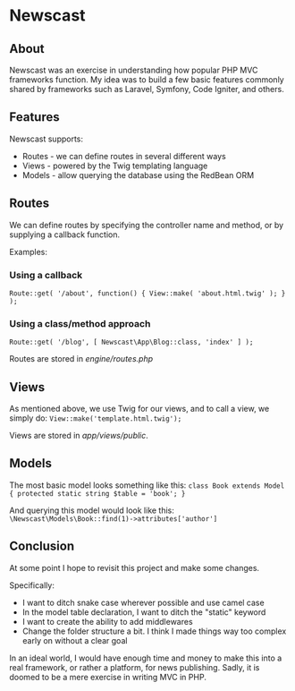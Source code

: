 # Newscast

## About

Newscast was an exercise in understanding how popular PHP MVC frameworks function.
My idea was to build a few basic features commonly shared by frameworks such as Laravel, Symfony, Code Igniter, and others.

## Features

Newscast supports:

- Routes - we can define routes in several different ways
- Views - powered by the Twig templating language
- Models - allow querying the database using the RedBean ORM

## Routes

We can define routes by specifying the controller name and method, or by supplying a callback function.

Examples:

### Using a callback
`Route::get( '/about', function() {
    View::make( 'about.html.twig' );
} );`

### Using a class/method approach
`Route::get( '/blog', [ Newscast\App\Blog::class, 'index' ] );`

Routes are stored in *engine/routes.php*

## Views

As mentioned above, we use Twig for our views, and to call a view, we simply do:
`View::make('template.html.twig');`

Views are stored in *app/views/public*.

## Models

The most basic model looks something like this:
`class Book extends Model {
    protected static string $table = 'book';
}`

And querying this model would look like this:
`\Newscast\Models\Book::find(1)->attributes['author']`

## Conclusion

At some point I hope to revisit this project and make some changes.

Specifically:
- I want to ditch snake case wherever possible and use camel case
- In the model table declaration, I want to ditch the "static" keyword
- I want to create the ability to add middlewares
- Change the folder structure a bit. I think I made things way too complex early on without a clear goal

In an ideal world, I would have enough time and money to make this into a real framework, or rather a platform, for news publishing. 
Sadly, it is doomed to be a mere exercise in writing MVC in PHP.